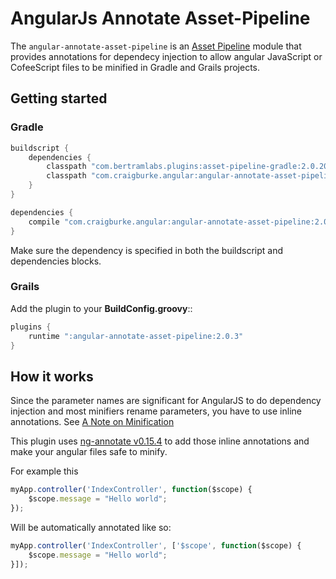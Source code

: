 AngularJs Annotate Asset-Pipeline
================================

The `angular-annotate-asset-pipeline` is an [Asset Pipeline](http://www.github.com/bertramdev/asset-pipeline) module that provides annotations for dependecy injection to allow angular JavaScript or CofeeScript files to be minified in Gradle and Grails projects.

## Getting started

### Gradle
```groovy
buildscript {
    dependencies {
        classpath "com.bertramlabs.plugins:asset-pipeline-gradle:2.0.20"
        classpath "com.craigburke.angular:angular-annotate-asset-pipeline:2.0.3"
    }
}

dependencies {
	compile "com.craigburke.angular:angular-annotate-asset-pipeline:2.0.3"
}
```
Make sure the dependency is specified in both the buildscript and dependencies blocks.

### Grails 
Add the plugin to your **BuildConfig.groovy**::
```groovy
plugins {
	runtime ":angular-annotate-asset-pipeline:2.0.3"
}
```

## How it works

Since the parameter names are significant for AngularJS to do dependency injection and most minifiers rename parameters,
you have to use inline annotations. See [A Note on Minification](https://docs.angularjs.org/tutorial/step_05)

This plugin uses [ng-annotate v0.15.4](https://github.com/olov/ng-annotate) to add those inline annotations and make your angular files safe to minify.

For example this 
```javascript
myApp.controller('IndexController', function($scope) {
	$scope.message = "Hello world";
});
```

Will be automatically annotated like so:
```javascript
myApp.controller('IndexController', ['$scope', function($scope) {
	$scope.message = "Hello world";
}]);
```

